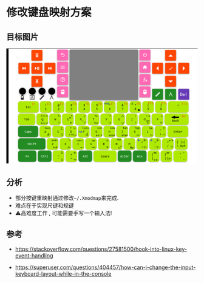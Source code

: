 # 修改键盘映射方案

## 目标图片

![1](Plan.assets/image-20210111182120757.png)

## 分析

- 部分按键重映射通过修改`~/.Xmodmap`来完成.
- 难点在于实现尺键和规键
- :warning:高难度工作 , 可能需要手写一个输入法!

## 参考

- https://stackoverflow.com/questions/27581500/hook-into-linux-key-event-handling

- https://superuser.com/questions/404457/how-can-i-change-the-input-keyboard-layout-while-in-the-console